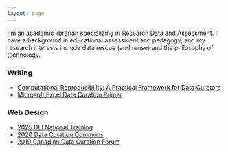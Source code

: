 ```yaml
---
layout: page
---
```


I'm an academic librarian specializing in Research Data and Assessment. I have a background in educational assessment and pedagogy, and my research interests include data rescue (and reuse) and the philosophy of technology.



<!---
I'm passionate about Canadian politics and discourse. My [masters thesis](http://definingprivacy.mediagestalt.com) investigated the Canadian Government's meaning of privacy by digitally analyzing a 60 million word Hansard corpus. Download my [data](https://dataverse.scholarsportal.info/dataverse/hansard) and my [code](https://github.com/mediagestalt).

--->
### Writing

- [Computational Reproducibility: A Practical Framework for Data Curators](https://escholarship.umassmed.edu/jeslib/vol10/iss3/7/)
- [Microsoft Excel Data Curation Primer](https://hdl.handle.net/11299/202816)

### Web Design

- [2025 DLI National Training](https://dli-training.github.io)
- [2020 Data Curation Commons](https://portage-ceg.github.io)
- [2019 Canadian Data Curation Forum](https://data-curation.github.io)
